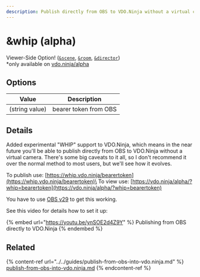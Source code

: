 ```yaml
---
description: Publish directly from OBS to VDO.Ninja without a virtual camera
---
```


# \&whip (alpha)

Viewer-Side Option! ([`&scene`](../view-parameters/scene.md), [`&room`](../../general-settings/room.md), [`&director`](../../viewers-settings/director.md))\
\*only available on [vdo.ninja/alpha](https://vdo.ninja/alpha/)

## Options

| Value          | Description           |
| -------------- | --------------------- |
| (string value) | bearer token from OBS |

## Details

Added experimental "WHIP" support to VDO.Ninja, which means in the near future you'll be able to publish directly from OBS to VDO.Ninja without a virtual camera. There's some big caveats to it all, so I don't recommend it over the normal method to most users, but we'll see how it evolves.

To publish use: [https://whip.vdo.ninja/bearertoken](https://whip.vdo.ninja/bearertoken)\
To view use: [https://vdo.ninja/alpha/?whip=bearertoken](https://vdo.ninja/alpha/?whip=bearertoken)

You have to use [OBS v29](https://github.com/obsproject/obs-studio/releases/tag/29.0.0-beta2) to get this working.

See this video for details how to set it up:

{% embed url="https://youtu.be/ynSOE2d4Z9Y" %}
Publishing from OBS directly to VDO.Ninja
{% endembed %}

## Related

{% content-ref url="../../guides/publish-from-obs-into-vdo.ninja.md" %}
[publish-from-obs-into-vdo.ninja.md](../../guides/publish-from-obs-into-vdo.ninja.md)
{% endcontent-ref %}

